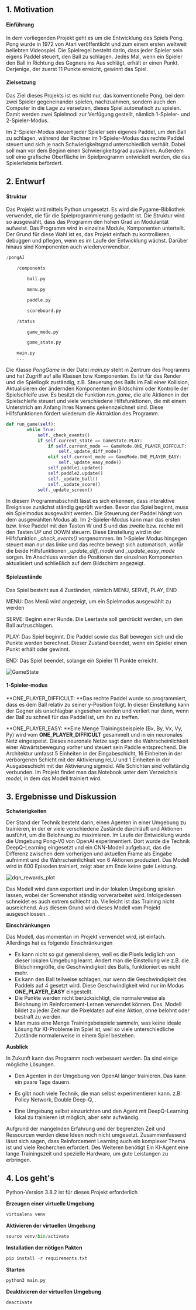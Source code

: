 ## 1. Motivation

#### Einführung

In dem vorliegenden Projekt geht es um die Entwicklung des Spiels Pong. Pong wurde in 1972 von Atari veröffentlicht und zum einem ersten weltweit beliebten Videospiel. Die Spielregel besteht darin, dass jeder Spieler sein eigens Paddel steuert, den Ball zu schlagen. Jedes Mal, wenn ein Spieler den Ball in Richtung des Gegners ins Aus schlägt, erhält er einen Punkt. Derjenige, der zuerst 11 Punkte erreicht, gewinnt das Spiel.

#### Zielsetzung

Das Ziel dieses Projekts ist es nicht nur, das konventionelle Pong, bei dem zwei Spieler gegeneinander spielen, nachzuahmen, sondern auch den Computer in die Lage zu versetzen, dieses Spiel automatisch zu spielen. Damit werden zwei Spielmodi zur Verfügung gestellt, nämlich 1-Spieler- und 2-Spieler-Modus. 

Im 2-Spieler-Modus steuert jeder Spieler sein eigenes Paddel, um den Ball zu schlagen, während der Rechner im 1-Spieler-Modus das rechte Paddel steuert und sich je nach Schwierigkeitsgrad unterschiedlich verhält. Dabei soll man vor dem Beginn einen Schwierigkeitsgrad auswählen. Außerdem soll eine grafische Oberfläche im Spielprogramm entwickelt werden, die das Spielerlebnis befördert.

## 2. Entwurf

#### Struktur

Das Projekt wird mittels Python umgesetzt. Es wird die Pygame-Bibliothek verwendet, die für die Spielprogrammierung gedacht ist. Die Struktur wird so ausgewählt, dass das Programm den hohen Grad an Modularität aufweist. Das Programm wird in einzelne Module, Komponenten unterteilt. Der Grund für diese Wahl ist es, das Projekt einfach zu kontrollieren, debuggen und pflegen, wenn es im Laufe der Entwicklung wächst. Darüber hinaus sind Komponenten auch wiederverwendbar.

```python
/pongAI

	/components

		ball.py

		menu.py

		paddle.py

		scoreboard.py

	/status

		game_mode.py

		game_state.py

	main.py
	...
```

Die Klasse *PongGame* in der Datei *main.py* steht in Zentrum des Programms und hat Zugriff auf alle Klassen bzw Komponenten. Es ist für das Render und die Spiellogik zuständig, z.B. Steuerung des Balls im Fall einer Kollision, Aktualisieren der ändernden Komponenten im Bildschirm oder Kontrolle der Spielschleife usw. Es besitzt die Funktion *run_game*, die alle Aktionen in der Spielschleife steuert und viele verschiedene Hilfsfunktionen, die mit einem Unterstrich am Anfang ihres Namens gekennzeichnet sind. Diese Hilfsfunktionen fördert wiederum die Aktraktion des Programm.

```python
def run_game(self):
        while True:
            self._check_events()
            if self.current_state == GameState.PLAY:
                if self.current_mode == GameMode.ONE_PLAYER_DIFFCULT:
                    self._update_diff_mode()
                elif self.current_mode == GameMode.ONE_PLAYER_EASY:
                    self._update_easy_mode()
                self.paddle1.update()
                self.paddle2.update()
                self._update_ball()
                self._update_score()
            self._update_screen()
```

In diesem Programmabschnitt lässt es sich erkennen, dass interaktive Ereignisse zunächst ständig geprüft werden. Bevor das Spiel beginnt, muss ein Spielmodus ausgewählt werden. Die Steuerung der Paddel hängt von dem ausgewählten Modus ab. Im 2-Spieler-Modus kann man das ersten bzw. linke Paddel mit den Tasten W und S und das zweite bzw. rechte mit den Tasten UP und DOWN steuern. Diese Einstellung wird in der Hilfsfunktion *_check_events()* vorgenommen.  Im 1-Spieler Modus hingegen steuert man nur das linke und das rechte bewegt sich automatisch, wofür die beide Hilfsfunktionen *_update_diff_mode* und *_update_easy_mode* sorgen. Im Anschluss werden die Positionen der einzelnen Komponenten aktualisiert und schließlich auf dem Bildschirm angezeigt. 

#### Spielzustände

Das Spiel besteht aus 4 Zuständen, nämlich MENU, SERVE, PLAY, END

MENU: Das Menü wird angezeigt, um ein Spielmodus ausgewählt zu werden

SERVE: Beginn einer Runde. Die Leertaste soll gerdrückt werden, um den Ball aufzuschlagen.

PLAY: Das Spiel beginnt. Die Paddel sowie das Ball bewegen sich und die Punkte werden berechnet. Dieser Zustand beendet, wenn ein Spieler einen Punkt erhält oder gewinnt.

END: Das Spiel beendet, solange ein Spieler 11 Punkte erreicht.



![GameState](image/GameState.jpg)



#### 1-Spieler-modus 

**ONE_PLAYER_DIFFICULT: **Das rechte Paddel wurde so programmiert, dass es dem Ball relativ zu seiner y-Position folgt. In dieser Einstellung kann der Gegner als unschlagbar angesehen werden und verliert nur dann, wenn der Ball zu schnell für das Paddel ist, um ihn zu treffen.

**ONE_PLAYER_EASY: **Eine Menge Trainingsbeispiele (Bx, By, Vx, Vy, Py) wird vom **ONE_PLAYER_DIFFICULT** gesammelt und in ein neuronales Netz eingespeist. Dieses neuronale Netze sagt dann die Wahrscheinlichkeit einer Abwärtsbewegung vorher und steuert sein Paddle entsprechend. Die Architektur umfasst 5 Einheiten in der Eingabeschicht, 16 Einheiten in der verborgenen Schicht mit der Aktivierung reLU und 1 Einheiten in der Ausgabeschicht mit der Aktivierung sigmoid. Alle Schichten sind vollständig verbunden. Im Projekt findet man das Notebook unter dem Verzeichnis *model*, in dem das Modell trainiert wird.

## 3. Ergebnisse und Diskussion

**Schwierigkeiten**

Der Stand der Technik besteht darin, einen Agenten in einer Umgebung zu trainieren, in der er viele verschiedene Zustände durchläuft und Aktionen ausführt, um die Belohnung zu maximieren. Im Laufe der Entwicklung wurde die Umgebung Pong-V0 von OpenAI experimentiert. Dort wurde die Technik DeepQ-Learning eingesetzt und ein CNN-Modell aufgebaut, das die Differenz zwischen dem vorherigen und aktuellen Frame als Eingabe aufnimmt und die Wahrscheinlichkeit von 6 Aktionen produziert. Das Modell wird in 600 Episoden trainiert, zeigt aber am Ende keine gute Leistung. 

![dqn_rewards_plot](image/dqn_rewards_plot.png)

Das Modell wird dann exportiert und in der lokalen Umgebung spielen lassen, wobei der Screenshot ständig vorverarbeitet wird. Infolgedessen schneidet es auch extrem schlecht ab. Vielleicht ist das Training nicht ausreichend. Aus diesem Grund wird dieses Modell vom Projekt ausgeschlossen. . 

**Einschränkungen**

Das Modell, das momentan im Projekt verwendet wird, ist einfach. Allerdings hat es folgende Einschränkungen

- Es kann nicht so gut generalisieren, weil es die Pixels lediglich von dieser lokalen Umgebung learnt. Ändert man die Einstellung wie z.B. die Bildschirmgröße, die Geschwindigkeit des Balls, funktioniert es nicht mehr. 
- Es kann den Ball teilweise schlagen, nur wenn die Geschwindigkeit des Paddels auf 4 gesetzt wird. Diese Geschwindigkeit wird nur im Modus **ONE_PLAYER_EASY** eingestellt.
- Die Punkte werden nicht berücksichtigt, die normalerweise als Belohnung im Reinforcement-Lernen verwendet können. Das. Modell bildet zu jeder Zeit nur die Pixeldaten auf eine Aktion, ohne belohnt oder bestraft zu werden.
- Man muss eine Menge Trainingsbeispiele sammeln, was keine ideale Lösung für KI-Probleme im Spiel ist, weil so viele unterschiedliche Zustände normalerweise in einem Spiel bestehen.

**Ausblick**

In Zukunft kann das Programm noch verbessert werden. Da sind einige mögliche Lösungen.

- Den Agenten in der Umgebung von OpenAI länger trainieren. Das kann ein paare Tage dauern.
- Es gibt noch viele Technik, die man selbst experimentieren kann. z.B: Policy Network, Double Deep-Q,..

- Eine Umgebung selbst einzurichten und den Agent mit DeepQ-Learning lokal zu trainieren ist möglich, aber sehr aufwändig.

Aufgrund der mangelnden Erfahrung und der begrenzten Zeit und Ressourcen werden diese Ideen noch nicht umgesetzt. Zusammenfassend lässt sich sagen, dass Reinforcement Learning auch ein komplexer Thema ist und viele Recherchen erfordert. Des Weiteren benötigt Ein KI-Agent eine lange Trainingszeit und spezielle Hardware, um gute Leistungen zu erbringen.

## 4. Los geht's

Python-Version 3.8.2 ist für dieses Projekt erforderlich

**Erzeugen einer virtuelle Umgebung**

```python
virtualenv venv
```

**Aktivieren der virtuellen Umgebung**

```python
source venv/bin/activate
```

**Installation der nötigen Pakten**

```python
pip install -r requirements.txt
```

**Starten**

```py
python3 main.py
```

**Deaktivieren der virtuellen Umgebung**

```python
deactivate
```

